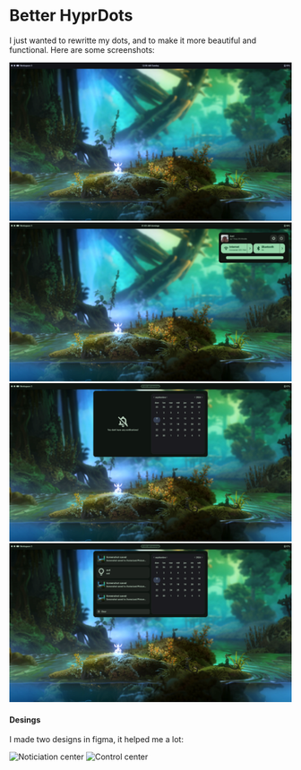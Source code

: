 # Better HyprDots
I just wanted to rewritte my dots, and to make it more beautiful and functional. Here are some screenshots:

![1](https://github.com/XtremeTHN/Dots/blob/main/assets/main.png?raw=true)
![2](https://github.com/XtremeTHN/Dots/blob/main/assets/quicksettings.png?raw=true)
![3](https://github.com/XtremeTHN/Dots/blob/main/assets/notification_center.png?raw=true)
![4](https://github.com/XtremeTHN/Dots/blob/main/assets/notification_center_full.png?raw=true)

#### Desings
I made two designs in figma, it helped me a lot:

![Noticiation center](https://www.figma.com/design/U5hpAgQrQzwiF7Dfe5L5ZA/Notification-center?node-id=0-1&t=gJq66K8iAxVOIPHY-1)
![Control center](https://www.figma.com/design/K7EJ1WH53wIIpZPswoT4Ek/Ags-configuration?node-id=0-1&t=mbpD1zumg0n1dx3y-1)
